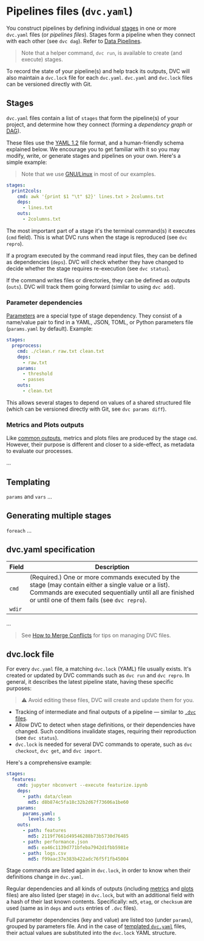 # Pipelines files (`dvc.yaml`)

You construct pipelines by defining individual
[stages](/doc/command-reference/run) in one or more `dvc.yaml` files (or
_pipelines files_). Stages form a pipeline when they connect with each other
(see `dvc dag`). Refer to [Data Pipelines](/doc/start/data-pipelines).

> Note that a helper command, `dvc run`, is available to create (and execute)
> stages.

To record the state of your pipeline(s) and help track its <abbr>outputs</abbr>,
DVC will also maintain a `dvc.lock` file for each `dvc.yaml`. `dvc.yaml` and
`dvc.lock` files can be versioned directly with Git.

## Stages

`dvc.yaml` files contain a list of `stages` that form the pipeline(s) of your
project, and determine how they connect (forming a _dependency graph_ or
[DAG](/doc/command-reference/dag)).

These files use the [YAML 1.2](https://yaml.org/) file format, and a
human-friendly schema explained below. We encourage you to get familiar with it
so you may modify, write, or generate stages and pipelines on your own. Here's a
simple example:

> Note that we use [GNU/Linux](https://www.gnu.org/software/software.html) in
> most of our examples.

```yaml
stages:
  print2cols:
    cmd: awk '{print $1 "\t" $2}' lines.txt > 2columns.txt
    deps:
      - lines.txt
    outs:
      - 2columns.txt
```

The most important part of a stage it's the terminal command(s) it executes
(`cmd` field). This is what DVC runs when the stage is reproduced (see
`dvc repro`).

If a program executed by the command read input files, they can be defined as
<abbr>dependencies</abbr> (`deps`). DVC will check whether they have changed to
decide whether the stage requires re-execution (see `dvc status`).

If the command writes files or directories, they can be defined as
<abbr>outputs</abbr> (`outs`). DVC will track them going forward (similar to
using `dvc add`).

### Parameter dependencies

[Parameters](/doc/command-reference/params) are a special type of stage
dependency. They consist of a name/value pair to find in a YAML, JSON, TOML, or
Python parameters file (`params.yaml` by default). Example:

```yaml
stages:
  preprocess:
    cmd: ./clean.r raw.txt clean.txt
    deps:
      - raw.txt
    params:
      - threshold
      - passes
    outs:
      - clean.txt
```

This allows several stages to depend on values of a shared structured file
(which can be versioned directly with Git, see `dvc params diff`).

### Metrics and Plots outputs

Like [common outputs](#outputs), metrics and plots files are produced by the
stage `cmd`. However, their purpose is different and closer to a side-effect, as
metadata to evaluate our processes.

...

## Templating

`params` and `vars` ...

## Generating multiple stages

`foreach` ...

## dvc.yaml specification

| Field  | Description                                                                                                                                                                                                   |
| ------ | ------------------------------------------------------------------------------------------------------------------------------------------------------------------------------------------------------------- |
| `cmd`  | (Required.) One or more commands executed by the stage (may contain either a single value or a list). Commands are executed sequentially until all are finished or until one of them fails (see `dvc repro`). |
| `wdir` |                                                                                                                                                                                                               |

...

> See [How to Merge Conflicts](/doc/user-guide/how-to/merge-conflicts) for tips
> on managing DVC files.

## dvc.lock file

For every `dvc.yaml` file, a matching `dvc.lock` (YAML) file usually exists.
It's created or updated by DVC commands such as `dvc run` and `dvc repro`. In
general, it describes the latest pipeline state, having these specific purposes:

> ⚠️ Avoid editing these files, DVC will create and update them for you.

- Tracking of intermediate and final <abbr>outputs</abbr> of a pipeline —
  similar to [`.dvc` files](#dvc-files).
- Allow DVC to detect when stage definitions, or their <abbr>dependencies</abbr>
  have changed. Such conditions invalidate stages, requiring their reproduction
  (see `dvc status`).
- `dvc.lock` is needed for several DVC commands to operate, such as
  `dvc checkout`, `dvc get`, and `dvc import`.

Here's a comprehensive example:

```yaml
stages:
  features:
    cmd: jupyter nbconvert --execute featurize.ipynb
    deps:
      - path: data/clean
        md5: d8b874c5fa18c32b2d67f73606a1be60
    params:
      params.yaml:
        levels.no: 5
    outs:
      - path: features
        md5: 2119f7661d49546288b73b5730d76485
      - path: performance.json
        md5: ea46c1139d771bfeba7942d1fbb5981e
      - path: logs.csv
        md5: f99aac37e383b422adc76f5f1fb45004
```

Stage commands are listed again in `dvc.lock`, in order to know when their
definitions change in `dvc.yaml`.

Regular <abbr>dependencies</abbr> and all kinds of <abbr>outputs</abbr>
(including [metrics](/doc/command-reference/metrics) and
[plots](/doc/command-reference/plots) files) are also listed (per stage) in
`dvc.lock`, but with an additional field with a hash of their last known
contents. Specifically: `md5`, `etag`, or `checksum` are used (same as in `deps`
and `outs` entries of `.dvc` files).

Full <abbr>parameter dependencies</abbr> (key and value) are listed too (under
`params`), grouped by parameters file. And in the case of
[templated `dvc.yaml`](/doc/user-guide/dvc-files/advanced-dvc.yaml) files, their
actual values are substituted into the `dvc.lock` YAML structure.
